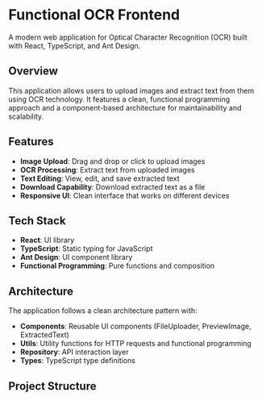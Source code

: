 # Functional OCR Frontend

A modern web application for Optical Character Recognition (OCR) built with React, TypeScript, and Ant Design.

## Overview

This application allows users to upload images and extract text from them using OCR technology. It features a clean, functional programming approach and a component-based architecture for maintainability and scalability.

## Features

-   **Image Upload**: Drag and drop or click to upload images
-   **OCR Processing**: Extract text from uploaded images
-   **Text Editing**: View, edit, and save extracted text
-   **Download Capability**: Download extracted text as a file
-   **Responsive UI**: Clean interface that works on different devices

## Tech Stack

-   **React**: UI library
-   **TypeScript**: Static typing for JavaScript
-   **Ant Design**: UI component library
-   **Functional Programming**: Pure functions and composition

## Architecture

The application follows a clean architecture pattern with:

-   **Components**: Reusable UI components (FileUploader, PreviewImage, ExtractedText)
-   **Utils**: Utility functions for HTTP requests and functional programming
-   **Repository**: API interaction layer
-   **Types**: TypeScript type definitions

## Project Structure
